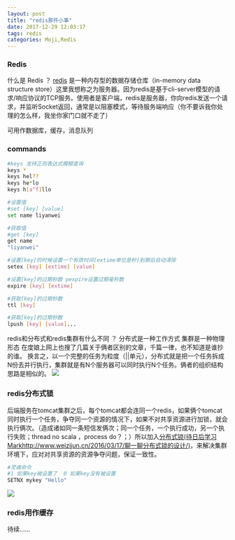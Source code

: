 ```yaml
---
layout: post 
title: "redis那件小事"
date: 2017-12-29 12:03:17
tags: redis
categories: Moji,Redis
---
```


### Redis

什么是 Redis ？
[redis](https://redis.io)  是一种内存型的数据存储仓库（in-memory data structure store）这里我想称之为服务器。因为redis是基于cli-server模型的请求/响应协议的TCP服务。使用者是客户端，redis是服务器，你向redis发送一个请求，并监听Socket返回，通常是以阻塞模式，等待服务端响应（你不要诉我你处理的怎么样，我坐你家门口就不走了）

可用作数据库，缓存，消息队列

### commands

``` bash
#keys 支持正则表达式模糊查询
keys * 
keys hel??
keys he*lo
keys h[a^f]llo
```
``` bash
#设置值
#set [key] [value]
set name liyanwei
```


``` bash
#获取值
#get [key]
get name
"liyanwei"
```


``` bash
#设置[key]的时候设置一个有效时间[extime单位是秒]到期后自动清除
setex [key] [extime] [value]
```
``` bash
#设置[key]的过期秒数 pexpire设置过期毫秒数
expire [key] [extime] 
```

``` bash
#获取[key]的过期秒数 
ttl [key]
```
``` bash
#获取[key]的过期秒数 
lpush [key] [value]...
```
redis和分布式和redis集群有什么不同 ？
分布式是一种工作方式
集群是一种物理形态
在度娘上网上也搜了几篇关于俩者区别的文章，千篇一律，也不知道是谁抄的谁。
换言之，以一个完整的任务为粒度（||单元），分布式就是把一个任务拆成N份去并行执行，集群就是有N个服务器可以同时执行N个任务。俩者的组织结构思路是相似的。
<img src= https://wx4.sinaimg.cn/mw1024/006Etwvfly1fn3i19emzvj30qo0zk0y4.jpg>

### redis分布式锁
   后端服务在tomcat集群之后，每个tomcat都会连同一个redis，如果俩个tomcat同时执行一个任务，争夺同一个资源的情况下，如果不对共享资源进行加锁，就会执行俩次。（造成诸如同一条短信发俩次；同一个任务，一个执行成功，另一个执行失败；thread no scala ，process do？；）所以加入[分布式锁(待日后学习Markhttp://www.weizijun.cn/2016/03/17/聊一聊分布式锁的设计/)](http://www.weizijun.cn/2016/03/17/聊一聊分布式锁的设计/)，来解决集群环境下，应对对共享资源的资源争夺问题，保证一致性。
   
``` bash
#灵魂命令 
#1 如果key被设置了  0 如果key没有被设置
SETNX mykey "Hello"
```  

<img src='https://wx4.sinaimg.cn/mw690/006Etwvfly1fnlvxifty0j31160qoadp.jpg'>

### redis用作缓存

待续……
